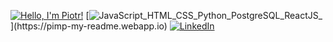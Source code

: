 [![Hello, I'm Piotr!](https://pimp-my-readme.webapp.io/pimp-my-readme/sliding-text?emojis=&text=Hello%252C%2520I%27m%2520Piotr%21)](https://pimp-my-readme.webapp.io)
[![JavaScript_HTML_CSS_Python_PostgreSQL_ReactJS_](https://pimp-my-readme.webapp.io/pimp-my-readme/technology?technology=JavaScript_HTML_CSS_Python_PostgreSQL_ReactJS_)](https://pimp-my-readme.webapp.io)
[![LinkedIn](https://pimp-my-readme.webapp.io/pimp-my-readme/social-media?social=LinkedIn)](https://www.linkedin.com/in/piotr-szocik-619a69185/)
